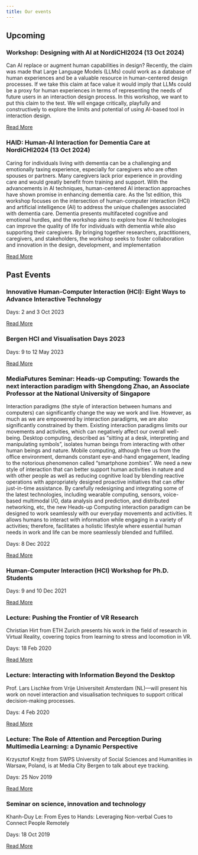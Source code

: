 ```yaml
---
title: Our events
---
```



## Upcoming

### Workshop: Designing with AI at NordiCHI2024 (13 Oct 2024)

Can AI replace or augment human capabilities in design? Recently, the claim was made that Large Language Models (LLMs) could work as a database of human experiences and be a valuable resource in human-centered design processes. If we take this claim at face value it would imply that LLMs could be a proxy for human experiences in terms of representing the needs of future users in an interaction design process.  In this workshop, we want to put this claim to the test. We will engage critically, playfully and constructively to explore the limits and potential of using AI-based tool in interaction design.

[Read More](https://hci.uib.no/ws/designing_with_ai)


### HAID: Human-AI Interaction for Dementia Care at NordiCHI2024 (13 Oct 2024)

Caring for individuals living with dementia can be a challenging and emotionally taxing experience, especially for caregivers who are often spouses or partners. Many caregivers lack prior experience in providing care and would greatly benefit from training and support. With the advancements in AI techniques, human-centered AI interaction approaches have shown promise in enhancing dementia care. As the 1st edition, this workshop focuses on the intersection of human-computer interaction (HCI) and artificial intelligence (AI) to address the unique challenges associated with dementia care. Dementia presents multifaceted cognitive and emotional hurdles, and the workshop aims to explore how AI technologies can improve the quality of life for individuals with dementia while also supporting their caregivers. By bringing together researchers, practitioners, caregivers, and stakeholders, the workshop seeks to foster collaboration and innovation in the design, development, and implementation

[Read More](https://hci.uib.no/ws/haid)

## Past Events

### Innovative Human-Computer Interaction (HCI): Eight Ways to Advance Interactive Technology

Days: 2 and 3 Oct 2023

[Read More](https://www.uib.no/en/infomedia/164550/innovative-human-computer-interaction-hci-eight-ways-advance-interactive-technology)

### Bergen HCI and Visualisation Days 2023

Days: 9 to 12 May 2023

[Read More](https://mediafutures.no/event/bergen-hci-and-visualisation-days-2023/)

### MediaFutures Seminar: Heads-up Computing: Towards the next interaction paradigm with Shengdong Zhao, an Associate Professor at the National University of Singapore

Interaction paradigms (the style of interaction between humans and computers) can significantly change the way we work and live. However, as much as we are empowered by interaction paradigms, we are also significantly constrained by them. Existing interaction paradigms limits our movements and activities, which can negatively affect our overall well-being. Desktop computing, described as “sitting at a desk, interpreting and manipulating symbols”, isolates human beings from interacting with other human beings and nature. Mobile computing, although free us from the office environment, demands constant eye-and-hand engagement, leading to the notorious phenomenon called “smartphone zombies”. We need a new style of interaction that can better support human activities in nature and with other people as well as reducing cognitive load by blending reactive operations with appropriately designed proactive initiatives that can offer just-in-time assistance. By carefully redesigning and integrating some of the latest technologies, including wearable computing, sensors, voice-based multimodal I/O, data analysis and prediction, and distributed networking, etc, the new Heads-up Computing interaction paradigm can be designed to work seamlessly with our everyday movements and activities. It allows humans to interact with information while engaging in a variety of activities; therefore, facilitates a holistic lifestyle where essential human needs in work and life can be more seamlessly blended and fulfilled.

Days: 8 Dec 2022

[Read More](https://mediafutures.no/event/mediafutures-seminar-heads-up-computing-towards-the-next-interaction-paradigm-with-shengdong-zhao-an-associate-professor-at-the-national-university-of-singapore/)

### Human-Computer Interaction (HCI) Workshop for Ph.D. Students

Days: 9 and 10 Dec  2021

[Read More](https://www.dropbox.com/s/mc51j1he7pu2qft/HCI%20PhD%20workshop%20December%202021.pdf?dl=0)

### Lecture: Pushing the Frontier of VR Research

Christian Hirt from ETH Zurich presents his work in the field of research in Virtual Reality, covering topics from learning to stress and locomotion in VR.

Days: 18 Feb 2020

[Read More](https://www.uib.no/en/infomedia/133679/pushing-frontier-vr-research)

### Lecture: Interacting with Information Beyond the Desktop

Prof. Lars Lischke from Vrije Universiteit Amsterdam (NL)—will present his work on novel interaction and visualisation techniques to support critical decision-making processes.

Days: 4 Feb 2020

[Read More](https://www.uib.no/en/infomedia/133285/interacting-information-beyond-desktop)

### Lecture: The Role of Attention and Perception During Multimedia Learning: a Dynamic Perspective

Krzysztof Krejtz from SWPS University of Social Sciences and Humanities in Warsaw, Poland, is at Media City Bergen to talk about eye tracking.

Days: 25 Nov 2019

[Read More](https://www.uib.no/infomedia/131628/role-attention-and-perception-during-multimedia-learning-dynamic-perspective)

### Seminar on science, innovation and technology

Khanh-Duy Le: From Eyes to Hands: Leveraging Non-verbal Cues to Connect People Remotely

Days: 18 Oct 2019

[Read More](https://www.uib.no/en/infomedia/130184/seminar-science-innovation-and-technology)

